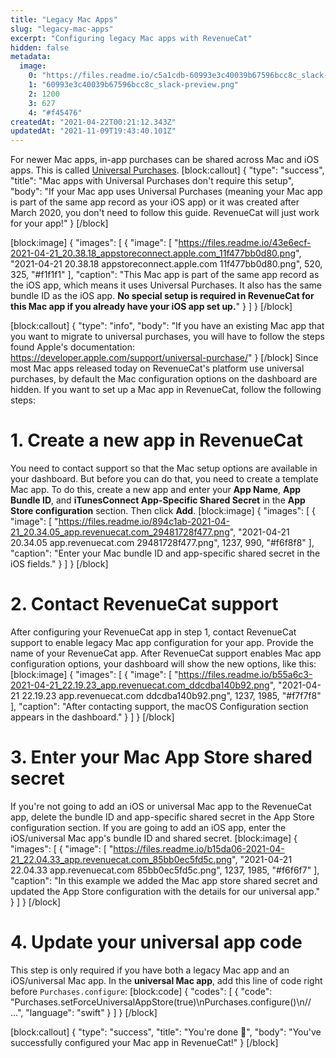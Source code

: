 ```yaml
---
title: "Legacy Mac Apps"
slug: "legacy-mac-apps"
excerpt: "Configuring legacy Mac apps with RevenueCat"
hidden: false
metadata: 
  image: 
    0: "https://files.readme.io/c5a1cdb-60993e3c40039b67596bcc8c_slack-preview.png"
    1: "60993e3c40039b67596bcc8c_slack-preview.png"
    2: 1200
    3: 627
    4: "#f45476"
createdAt: "2021-04-22T00:21:12.343Z"
updatedAt: "2021-11-09T19:43:40.101Z"
---
```

For newer Mac apps, in-app purchases can be shared across Mac and iOS apps. This is called [Universal Purchases](https://developer.apple.com/support/universal-purchase/). 
[block:callout]
{
  "type": "success",
  "title": "Mac apps with Universal Purchases don't require this setup",
  "body": "If your Mac app uses Universal Purchases (meaning your Mac app is part of the same app record as your iOS app) or it was created after March 2020, you don't need to follow this guide. RevenueCat will just work for your app!"
}
[/block]

[block:image]
{
  "images": [
    {
      "image": [
        "https://files.readme.io/43e6ecf-2021-04-21_20.38.18_appstoreconnect.apple.com_11f477bb0d80.png",
        "2021-04-21 20.38.18 appstoreconnect.apple.com 11f477bb0d80.png",
        520,
        325,
        "#f1f1f1"
      ],
      "caption": "This Mac app is part of the same app record as the iOS app, which means it uses Universal Purchases. It also has the same bundle ID as the iOS app. **No special setup is required in RevenueCat for this Mac app if you already have your iOS app set up.**"
    }
  ]
}
[/block]

[block:callout]
{
  "type": "info",
  "body": "If you have an existing Mac app that you want to migrate to universal purchases, you will have to follow the steps found Apple's documentation: https://developer.apple.com/support/universal-purchase/"
}
[/block]
Since most Mac apps released today on RevenueCat's platform use universal purchases, by default the Mac configuration options on the dashboard are hidden. If you want to set up a Mac app in RevenueCat, follow the following steps:

# 1. Create a new app in RevenueCat

You need to contact support so that the Mac setup options are available in your dashboard. But before you can do that, you need to create a template Mac app. To do this, create a new app and enter your **App Name**, **App Bundle ID**, and **iTunesConnect App-Specific Shared Secret** in the **App Store configuration** section. Then click **Add**.
[block:image]
{
  "images": [
    {
      "image": [
        "https://files.readme.io/894c1ab-2021-04-21_20.34.05_app.revenuecat.com_29481728f477.png",
        "2021-04-21 20.34.05 app.revenuecat.com 29481728f477.png",
        1237,
        990,
        "#f6f8f8"
      ],
      "caption": "Enter your Mac bundle ID and app-specific shared secret in the iOS fields."
    }
  ]
}
[/block]
# 2. Contact RevenueCat support

After configuring your RevenueCat app in step 1, contact RevenueCat support to enable legacy Mac app configuration for your app. Provide the name of your RevenueCat app. After RevenueCat support enables Mac app configuration options, your dashboard will show the new options, like this:
[block:image]
{
  "images": [
    {
      "image": [
        "https://files.readme.io/b55a6c3-2021-04-21_22.19.23_app.revenuecat.com_ddcdba140b92.png",
        "2021-04-21 22.19.23 app.revenuecat.com ddcdba140b92.png",
        1237,
        1985,
        "#f7f7f8"
      ],
      "caption": "After contacting support, the macOS Configuration section appears in the dashboard."
    }
  ]
}
[/block]
# 3. Enter your Mac App Store shared secret

If you're not going to add an iOS or universal Mac app to the RevenueCat app, delete the bundle ID and app-specific shared secret in the App Store configuration section. If you are going to add an iOS app, enter the iOS/universal Mac app's bundle ID and shared secret.
[block:image]
{
  "images": [
    {
      "image": [
        "https://files.readme.io/b15da06-2021-04-21_22.04.33_app.revenuecat.com_85bb0ec5fd5c.png",
        "2021-04-21 22.04.33 app.revenuecat.com 85bb0ec5fd5c.png",
        1237,
        1985,
        "#f6f6f7"
      ],
      "caption": "In this example we added the Mac app store shared secret and updated the App Store configuration with the details for our universal app."
    }
  ]
}
[/block]
# 4. Update your universal app code

This step is only required if you have both a legacy Mac app and an iOS/universal Mac app. In the **universal Mac app**, add this line of code right before `Purchases.configure`:
[block:code]
{
  "codes": [
    {
      "code": "Purchases.setForceUniversalAppStore(true)\nPurchases.configure()\n// ...",
      "language": "swift"
    }
  ]
}
[/block]

[block:callout]
{
  "type": "success",
  "title": "You're done 🎉",
  "body": "You've successfully configured your Mac app in RevenueCat!"
}
[/block]
